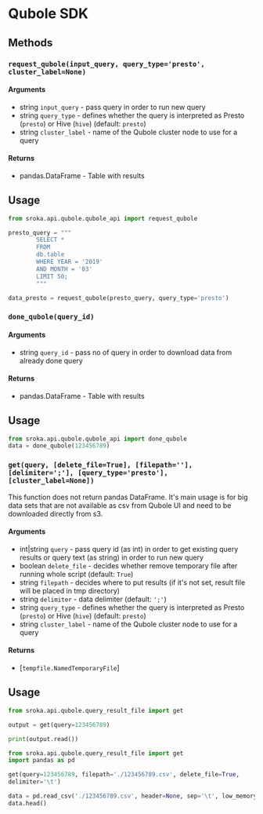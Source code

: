 # Qubole SDK

## Methods


### `request_qubole(input_query, query_type='presto', cluster_label=None)`


#### Arguments

* string `input_query` - pass query in order to run new query
* string `query_type` - defines whether the query is interpreted as Presto (`presto`) or Hive (`hive`) (default: `presto`)
* string `cluster_label` - name of the Qubole cluster node to use for a query

#### Returns

* pandas.DataFrame - Table with results

## Usage

```python
from sroka.api.qubole.qubole_api import request_qubole

presto_query = """
        SELECT *
        FROM
        db.table
        WHERE YEAR = '2019'
        AND MONTH = '03'
        LIMIT 50;
        """

data_presto = request_qubole(presto_query, query_type='presto')
```

### `done_qubole(query_id)`

#### Arguments

* string `query_id` - pass no of query in order to download data from already done query

#### Returns

* pandas.DataFrame - Table with results

## Usage

```python
from sroka.api.qubole.qubole_api import done_qubole
data = done_qubole(123456789)
```


### `get(query, [delete_file=True], [filepath=''], [delimiter=';'], [query_type='presto'], [cluster_label=None])`

This function does not return pandas DataFrame. It's main usage is for big data sets that are
not available as csv from Qubole UI and need to be downloaded directly from s3.

#### Arguments

* int|string `query` - pass query id (as int) in order to get existing query results or query text (as string) in order to run new query
* boolean `delete_file` - decides whether remove temporary file after running whole script (default: `True`)
* string `filepath` - decides where to put results (if it's not set, result file will be placed in tmp directory)
* string `delimiter` - data delimiter (default: `';'`)
* string `query_type` - defines whether the query is interpreted as Presto (`presto`) or Hive (`hive`) (default: `presto`)
* string `cluster_label` - name of the Qubole cluster node to use for a query

#### Returns

* [`tempfile.NamedTemporaryFile`]


## Usage

```python
from sroka.api.qubole.query_result_file import get

output = get(query=123456789)

print(output.read())
```

```python
from sroka.api.qubole.query_result_file import get
import pandas as pd

get(query=123456789, filepath='./123456789.csv', delete_file=True,
delimiter='\t')

data = pd.read_csv('./123456789.csv', header=None, sep='\t', low_memory=False)
data.head()
```
